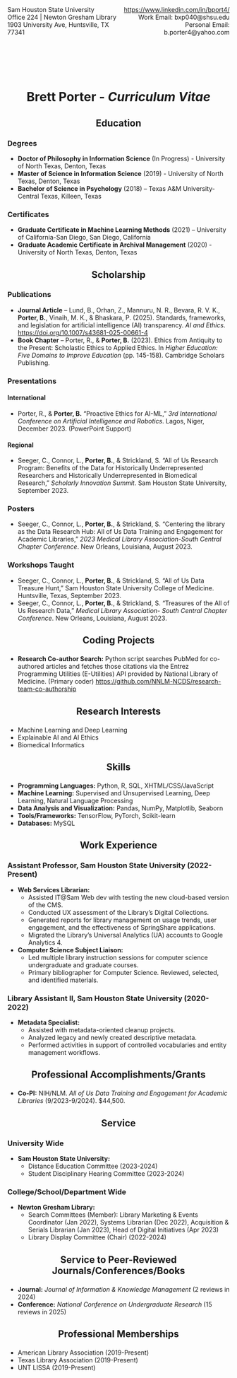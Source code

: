 <div style="display: flex; justify-content: space-between;">
  <div>
    Sam Houston State University<br>
    Office 224 | Newton Gresham Library<br>
    1903 University Ave, Huntsville, TX 77341
  </div>
  <div style="text-align: right;">
    <a href="https://www.linkedin.com/in/bport4/">https://www.linkedin.com/in/bport4/</a><br>
    Work Email: bxp040@shsu.edu<br>
    Personal Email: b.porter4@yahoo.com 
  </div>
</div>

<br><br>
<br><br>

# <p align="center">Brett Porter - <em>Curriculum Vitae</em></p>

## <p align="center">Education</p>

### Degrees
- **Doctor of Philosophy in Information Science** (In Progress) - University of North Texas, Denton, Texas
- **Master of Science in Information Science** (2019) - University of North Texas, Denton, Texas
- **Bachelor of Science in Psychology** (2018) – Texas A&M University-Central Texas, Killeen, Texas

### Certificates
- **Graduate Certificate in Machine Learning Methods** (2021) – University of California-San Diego, San Diego, California
- **Graduate Academic Certificate in Archival Management** (2020) - University of North Texas, Denton, Texas

## <p align="center">Scholarship</p>

### Publications
- **Journal Article** – Lund, B., Orhan, Z., Mannuru, N. R., Bevara, R. V. K., **Porter, B.**, Vinaih, M. K., & Bhaskara, P. (2025). Standards, frameworks, and legislation for artificial intelligence (AI) transparency. *AI and Ethics*. https://doi.org/10.1007/s43681-025-00661-4
- **Book Chapter** – Porter, R., & **Porter, B.** (2023). Ethics from Antiquity to the Present: Scholastic Ethics to Applied Ethics. In *Higher Education: Five Domains to Improve Education* (pp. 145-158). Cambridge Scholars Publishing.

### Presentations

#### International
- Porter, R., & **Porter, B.** “Proactive Ethics for AI-ML,” *3rd International Conference on Artificial Intelligence and Robotics*. Lagos, Niger, December 2023. (PowerPoint Support)

#### Regional
- Seeger, C., Connor, L., **Porter, B.**, & Strickland, S. “All of Us Research Program: Benefits of the Data for Historically Underrepresented Researchers and Historically Underrepresented in Biomedical Research,” *Scholarly Innovation Summit*. Sam Houston State University, September 2023.

### Posters
- Seeger, C., Connor, L., **Porter, B.**, & Strickland, S. “Centering the library as the Data Research Hub: All of Us Data Training and Engagement for Academic Libraries,” *2023 Medical Library Association-South Central Chapter Conference*. New Orleans, Louisiana, August 2023.

### Workshops Taught
- Seeger, C., Connor, L., **Porter, B.**, & Strickland, S. “All of Us Data Treasure Hunt,” Sam Houston State University College of Medicine. Huntsville, Texas, September 2023.
- Seeger, C., Connor, L., **Porter, B.**, & Strickland, S. “Treasures of the All of Us Research Data,” *Medical Library Association- South Central Chapter Conference*. New Orleans, Louisiana, August 2023.

## <p align="center">Coding Projects</p>
- **Research Co-author Search:** Python script searches PubMed for co-authored articles and fetches those citations via the Entrez Programming Utilities (E-Utilities) API provided by National Library of Medicine. (Primary coder) https://github.com/NNLM-NCDS/research-team-co-authorship

## <p align="center">Research Interests</p>
- Machine Learning and Deep Learning
- Explainable AI and AI Ethics
- Biomedical Informatics

## <p align="center">Skills</p>
- **Programming Languages:** Python, R, SQL, XHTML/CSS/JavaScript
- **Machine Learning:** Supervised and Unsupervised Learning, Deep Learning, Natural Language Processing
- **Data Analysis and Visualization:** Pandas, NumPy, Matplotlib, Seaborn
- **Tools/Frameworks:** TensorFlow, PyTorch, Scikit-learn
- **Databases:** MySQL

## <p align="center">Work Experience</p>

### Assistant Professor, Sam Houston State University (2022-Present)
- **Web Services Librarian:**
    - Assisted IT@Sam Web dev with testing the new cloud-based version of the CMS.
    - Conducted UX assessment of the Library’s Digital Collections.
    - Generated reports for library management on usage trends, user engagement, and the effectiveness of SpringShare applications.
    - Migrated the Library’s Universal Analytics (UA) accounts to Google Analytics 4.
- **Computer Science Subject Liaison:**
    - Led multiple library instruction sessions for computer science undergraduate and graduate courses.
    - Primary bibliographer for Computer Science. Reviewed, selected, and identified materials.

### Library Assistant II, Sam Houston State University (2020-2022)
- **Metadata Specialist:**
    - Assisted with metadata-oriented cleanup projects.
    - Analyzed legacy and newly created descriptive metadata.
    - Performed activities in support of controlled vocabularies and entity management workflows.

## <p align="center">Professional Accomplishments/Grants</p>
- **Co-PI:** NIH/NLM. *All of Us Data Training and Engagement for Academic Libraries* (9/2023-9/2024). $44,500.

## <p align="center">Service</p>

### University Wide
- **Sam Houston State University:**
    - Distance Education Committee (2023-2024)
    - Student Disciplinary Hearing Committee (2023-2024)

### College/School/Department Wide
- **Newton Gresham Library:**
    - Search Committees (Member): Library Marketing & Events Coordinator (Jan 2022), Systems Librarian (Dec 2022), Acquisition & Serials Librarian (Jan 2023), Head of Digital Initiatives (Apr 2023)
    - Library Display Committee (Chair) (2022-2024)

## <p align="center">Service to Peer-Reviewed Journals/Conferences/Books</p>
- **Journal:** *Journal of Information & Knowledge Management* (2 reviews in 2024)
- **Conference:** *National Conference on Undergraduate Research* (15 reviews in 2025)

## <p align="center">Professional Memberships</p>
- American Library Association (2019-Present)
- Texas Library Association (2019-Present)
- UNT LISSA (2019-Present)
